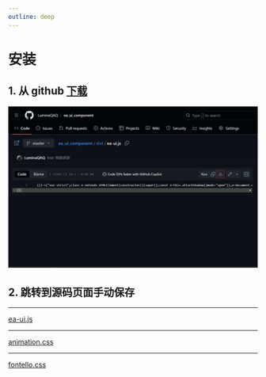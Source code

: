 ```yaml
---
outline: deep
---
```


# 安装

## 1. 从 github [下载](https://github.com/LuminaQAQ/ea_ui_component/blob/master/dist/ea-ui.js)

![从github下载](./screenshot/install/by_Github.png)

## 2. 跳转到源码页面手动保存

---

<a href="https://luminaqaq.github.io/ea_ui_component/assets/chunks/index.Dbei1mnz.js" download>ea-ui.js</a>

---

<a href="https://luminaqaq.github.io/ea_ui_component/icon/css/animation.css" download >animation.css</a>

---

<a href="https://luminaqaq.github.io/ea_ui_component/icon/css/fontello.css" download>fontello.css</a>
